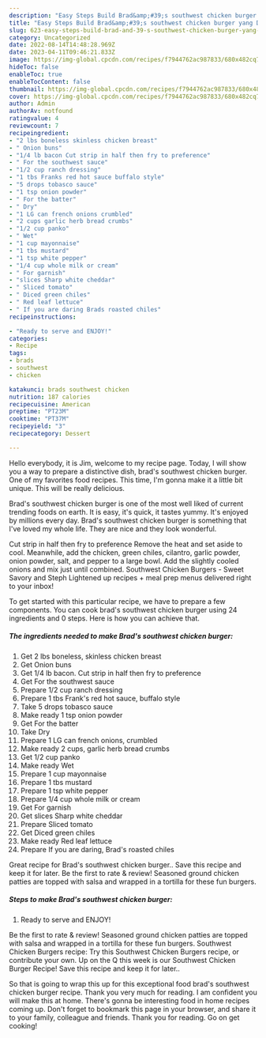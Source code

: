 ```yaml
---
description: "Easy Steps Build Brad&amp;#39;s southwest chicken burger yang Delicious"
title: "Easy Steps Build Brad&amp;#39;s southwest chicken burger yang Delicious"
slug: 623-easy-steps-build-brad-and-39-s-southwest-chicken-burger-yang-delicious
category: Uncategorized
date: 2022-08-14T14:48:28.969Z
date: 2023-04-11T09:46:21.833Z
image: https://img-global.cpcdn.com/recipes/f7944762ac987833/680x482cq70/brads-southwest-chicken-burger-recipe-main-photo.jpg
hideToc: false
enableToc: true
enableTocContent: false
thumbnail: https://img-global.cpcdn.com/recipes/f7944762ac987833/680x482cq70/brads-southwest-chicken-burger-recipe-main-photo.jpg
cover: https://img-global.cpcdn.com/recipes/f7944762ac987833/680x482cq70/brads-southwest-chicken-burger-recipe-main-photo.jpg
author: Admin
authorAv: notfound
ratingvalue: 4
reviewcount: 7
recipeingredient:
- "2 lbs boneless skinless chicken breast"
- " Onion buns"
- "1/4 lb bacon Cut strip in half then fry to preference"
- " For the southwest sauce"
- "1/2 cup ranch dressing"
- "1 tbs Franks red hot sauce buffalo style"
- "5 drops tobasco sauce"
- "1 tsp onion powder"
- " For the batter"
- " Dry"
- "1 LG can french onions crumbled"
- "2 cups garlic herb bread crumbs"
- "1/2 cup panko"
- " Wet"
- "1 cup mayonnaise"
- "1 tbs mustard"
- "1 tsp white pepper"
- "1/4 cup whole milk or cream"
- " For garnish"
- "slices Sharp white cheddar"
- " Sliced tomato"
- " Diced green chiles"
- " Red leaf lettuce"
- " If you are daring Brads roasted chiles"
recipeinstructions:

- "Ready to serve and ENJOY!"
categories:
- Recipe
tags:
- brads
- southwest
- chicken

katakunci: brads southwest chicken 
nutrition: 187 calories
recipecuisine: American
preptime: "PT23M"
cooktime: "PT37M"
recipeyield: "3"
recipecategory: Dessert

---
```



Hello everybody, it is Jim, welcome to my recipe page. Today, I will show you a way to prepare a distinctive dish, brad&#39;s southwest chicken burger. One of my favorites food recipes. This time, I'm gonna make it a little bit unique. This will be really delicious.

Brad&#39;s southwest chicken burger is one of the most well liked of current trending foods on earth. It is easy, it's quick, it tastes yummy. It's enjoyed by millions every day. Brad&#39;s southwest chicken burger is something that I've loved my whole life. They are nice and they look wonderful.

Cut strip in half then fry to preference Remove the heat and set aside to cool. Meanwhile, add the chicken, green chiles, cilantro, garlic powder, onion powder, salt, and pepper to a large bowl. Add the slightly cooled onions and mix just until combined. Southwest Chicken Burgers - Sweet Savory and Steph Lightened up recipes + meal prep menus delivered right to your inbox!


To get started with this particular recipe, we have to prepare a few components. You can cook brad&#39;s southwest chicken burger using 24 ingredients and 0 steps. Here is how you can achieve that.

<!--inarticleads1-->

##### The ingredients needed to make Brad&#39;s southwest chicken burger:

1. Get 2 lbs boneless, skinless chicken breast
1. Get  Onion buns
1. Get 1/4 lb bacon. Cut strip in half then fry to preference
1. Get  For the southwest sauce
1. Prepare 1/2 cup ranch dressing
1. Prepare 1 tbs Frank&#39;s red hot sauce, buffalo style
1. Take 5 drops tobasco sauce
1. Make ready 1 tsp onion powder
1. Get  For the batter
1. Take  Dry
1. Prepare 1 LG can french onions, crumbled
1. Make ready 2 cups, garlic herb bread crumbs
1. Get 1/2 cup panko
1. Make ready  Wet
1. Prepare 1 cup mayonnaise
1. Prepare 1 tbs mustard
1. Prepare 1 tsp white pepper
1. Prepare 1/4 cup whole milk or cream
1. Get  For garnish
1. Get slices Sharp white cheddar
1. Prepare  Sliced tomato
1. Get  Diced green chiles
1. Make ready  Red leaf lettuce
1. Prepare  If you are daring, Brad&#39;s roasted chiles


Great recipe for Brad&#39;s southwest chicken burger.. Save this recipe and keep it for later. Be the first to rate &amp; review! Seasoned ground chicken patties are topped with salsa and wrapped in a tortilla for these fun burgers. 

<!--inarticleads2-->

##### Steps to make Brad&#39;s southwest chicken burger:


1. Ready to serve and ENJOY!

Be the first to rate &amp; review! Seasoned ground chicken patties are topped with salsa and wrapped in a tortilla for these fun burgers. Southwest Chicken Burgers recipe: Try this Southwest Chicken Burgers recipe, or contribute your own. Up on the Q this week is our Southwest Chicken Burger Recipe! Save this recipe and keep it for later.. 

So that is going to wrap this up for this exceptional food brad&#39;s southwest chicken burger recipe. Thank you very much for reading. I am confident you will make this at home. There's gonna be interesting food in home recipes coming up. Don't forget to bookmark this page in your browser, and share it to your family, colleague and friends. Thank you for reading. Go on get cooking!

